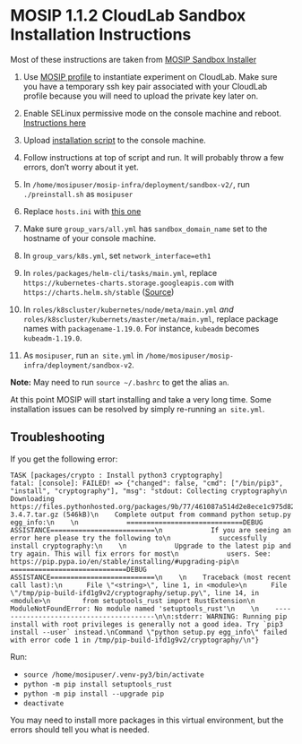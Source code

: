 # MOSIP 1.1.2 CloudLab Sandbox Installation Instructions

Most of these instructions are taken from [MOSIP Sandbox Installer](https://docs.mosip.io/platform/build-and-deploy/sandbox-installer)

1. Use [MOSIP profile](https://raw.githubusercontent.com/fretbuzz/MOSIP-Setup-Instructions/main/cloudlab_specific/MOSIP%20Profile%20genlib%20Script.txt) to instantiate experiment on CloudLab. Make sure you have a temporary ssh key pair associated with your CloudLab profile because you will need to upload the private key later on.

2. Enable SELinux permissive mode on the console machine and reboot. [Instructions here](https://phoenixnap.com/kb/enable-selinux-centos)

3. Upload [installation script](/cloudlab_specific/MOSIP%20Installation%20Script.txt) to the console machine.

4. Follow instructions at top of script and run. It will probably throw a few errors, don’t worry about it yet.

5. In `/home/mosipuser/mosip-infra/deployment/sandbox-v2/`, run `./preinstall.sh` as `mosipuser`

6. Replace `hosts.ini` with [this one](/cloudlab_specific/hosts.ini)

7. Make sure `group_vars/all.yml` has `sandbox_domain_name` set to the hostname of your console machine.

8. In `group_vars/k8s.yml`, set `network_interface=eth1`

9. In `roles/packages/helm-cli/tasks/main.yml`, replace `https://kubernetes-charts.storage.googleapis.com` with `https://charts.helm.sh/stable` ([Source](https://stackoverflow.com/a/65404574/15117449))

10. In `roles/k8scluster/kubernetes/node/meta/main.yml` *and* `roles/k8scluster/kubernets/master/meta/main.yml`, replace package names with `packagename-1.19.0`. For instance, `kubeadm` becomes `kubeadm-1.19.0`. 

11. As `mosipuser`, run `an site.yml` in `/home/mosipuser/mosip-infra/deployment/sandbox-v2`. 

**Note:** May need to run `source ~/.bashrc` to get the alias `an`. 

At this point MOSIP will start installing and take a very long time. Some installation issues can be resolved by simply re-running `an site.yml`.

## Troubleshooting

If you get the following error:
```
TASK [packages/crypto : Install python3 cryptography]
fatal: [console]: FAILED! => {"changed": false, "cmd": ["/bin/pip3", "install", "cryptography"], "msg": "stdout: Collecting cryptography\n  Downloading https://files.pythonhosted.org/packages/9b/77/461087a514d2e8ece1c975d8216bc03f7048e6090c5166bc34115afdaa53/cryptography-3.4.7.tar.gz (546kB)\n    Complete output from command python setup.py egg_info:\n    \n            =============================DEBUG ASSISTANCE==========================\n            If you are seeing an error here please try the following to\n            successfully install cryptography:\n    \n            Upgrade to the latest pip and try again. This will fix errors for most\n            users. See: https://pip.pypa.io/en/stable/installing/#upgrading-pip\n            =============================DEBUG ASSISTANCE==========================\n    \n    Traceback (most recent call last):\n      File \"<string>\", line 1, in <module>\n      File \"/tmp/pip-build-ifd1g9v2/cryptography/setup.py\", line 14, in <module>\n        from setuptools_rust import RustExtension\n    ModuleNotFoundError: No module named 'setuptools_rust'\n    \n    ----------------------------------------\n\n:stderr: WARNING: Running pip install with root privileges is generally not a good idea. Try `pip3 install --user` instead.\nCommand \"python setup.py egg_info\" failed with error code 1 in /tmp/pip-build-ifd1g9v2/cryptography/\n"}
```
Run:
* `source /home/mosipuser/.venv-py3/bin/activate`
* `python -m pip install setuptools_rust`
* `python -m pip install --upgrade pip`
* `deactivate` 

You may need to install more packages in this virtual environment, but the errors should tell you what is needed.
